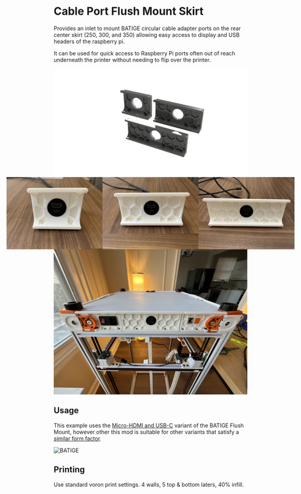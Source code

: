 # Cable Port Flush Mount Skirt

Provides an inlet to mount BATIGE circular cable adapter ports on the rear
center skirt (250, 300, and 350) allowing easy access to display and USB headers
of the raspberry pi.

It can be used for quick access to Raspberry Pi ports often out of reach
underneath the printer without needing to flip over the printer.

<div style="justify-content: center; display: flex;">
  <img src="./Images/250_300_350_Render.png" alt="CAD" width="800"/>
</div>

<div style="justify-content: center; display: flex;">
  <img src="./Images/250.jpeg" alt="250" width="250"/>
  <img src="./Images/300.jpeg" alt="300" width="250"/>
  <img src="./Images/350.jpeg" alt="350" width="250"/>
</div>

<div style="justify-content: center; display: flex;">
  <img src="./Images/350_Installed.jpeg" alt="350 Installed" width="800"/>
</div>

## Usage
This example uses the [Micro-HDMI and
USB-C](https://www.amazon.com/dp/B0C68MPKHV?ref=ppx_yo2ov_dt_b_product_details&th=1)
variant of the BATIGE Flush Mount, however other this mod is suitable for other
variants that satisfy a [similar form factor](https://www.amazon.com/stores/BATIGE/page/ADB1F3D7-7733-487F-B5AB-6F021FF57798?ref_=ast_bln).

<img src="https://m.media-amazon.com/images/I/61iLuWJ7uVL._SL1500_.jpg" alt="BATIGE" width="500"/>

## Printing

Use standard voron print settings. 4 walls, 5 top & bottom laters, 40% infill.
